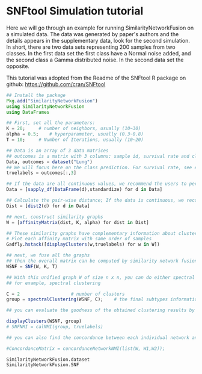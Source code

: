 # SNFtool Simulation tutorial
 Here we will go through an example for running SimilarityNetworkFusion on a simulated data.
 The data was generated by paper's authors and the details appears in the
 supplementary data, look for the second simulation. In short, there are two
 data sets representing 200 samples from two classes. In the first data set
 the first class have a Normal noise added, and the second class a Gamma
 distributed noise. In the second data set the opposite.

 This tutorial was adopted from the Readme of the SNFtool R package on github:
 https://github.com/cran/SNFtool

 ```julia
## Install the package
Pkg.add("SimilarityNetworkFusion")
using SimilarityNetworkFusion
using DataFrames

## First, set all the parameters:
K = 20;		# number of neighbors, usually (10~30)
alpha = 0.5;  	# hyperparameter, usually (0.3~0.8)
T = 10; 	# Number of Iterations, usually (10~20)

## Data is an array of 3 data matrices
## outcomes is a matrix with 3 columns: sample id, survival rate and class
Data, outcomes = dataset("Lung")
## We will focus here on the class prediction. For survival rate, see elsewhere.
truelabels = outcomes[:,3]

## If the data are all continuous values, we recommend the users to perform standard normalization before using SNF, though it is optional depending on the data the users want to use.  
Data = [sapply_df(DataFrame(d),standardize) for d in Data]

## Calculate the pair-wise distance; If the data is continuous, we recommend to use the function "dist2" as follows; if the data is discrete, we recommend the users to use ???""
Dist = [dist2(d) for d in Data]

## next, construct similarity graphs
W = [affinityMatrix(dist, K, alpha) for dist in Dist]

## These similarity graphs have complementary information about clusters.
# Plot each affinity matrix with same order of samples
Gadfly.hstack([displayClusters(w,truelabels) for w in W])

## next, we fuse all the graphs
## then the overall matrix can be computed by similarity network fusion(SNF):
WSNF = SNF(W, K, T)

## With this unified graph W of size n x n, you can do either spectral clustering or Kernel NMF. If you need help with further clustering, please let us know.
## for example, spectral clustering

C = 2 					# number of clusters
group = spectralClustering(WSNF, C); 	# the final subtypes information

## you can evaluate the goodness of the obtained clustering results by calculate Normalized mutual information (NMI): if NMI is close to 1, it indicates that the obtained clustering is very close to the "true" cluster information; if NMI is close to 0, it indicates the obtained clustering is not similar to the "true" cluster information.

displayClusters(WSNF, group)
# SNFNMI = calNMI(group, truelabels)

## you can also find the concordance between each individual network and the fused network

#ConcordanceMatrix = concordanceNetworkNMI(list(W, W1,W2));
```

```@docs
SimilarityNetworkFusion.dataset
SimilarityNetworkFusion.SNF
```
